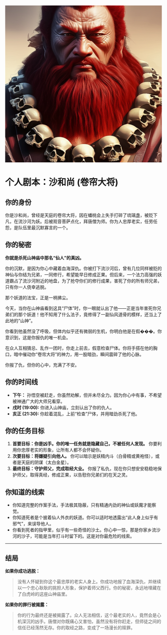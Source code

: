 ![Sha Wujing](./images/sha_wujing.png)


# 个人剧本：沙和尚 (卷帘大将)

## 你的身份

你是沙和尚，曾经是天庭的卷帘大将，因在蟠桃会上失手打碎了琉璃盏，被贬下凡，在流沙河为妖。后被观音菩萨点化，拜唐僧为师。你为人忠厚老实，任劳任怨，是队伍里最沉默寡言的一个。

## 你的秘密

**你就是杀死山神庙中那名“仙人”的真凶。**

你的沉默，是因为你心中藏着血海深仇。你被打下流沙河后，曾有几位同样被贬的神仙与你结为兄弟，一同修行，希望能早日修成正果。但后来，一个法力高强的妖道霸占了流沙河附近的地盘，为了抢夺你们的修行成果，害死了你的所有师兄弟，只有你一人侥幸逃脱。

那个妖道的法宝，正是一柄拂尘。

今天，当你在山神庙看到这具“尸体”时，你一眼就认出了他——正是当年害死你兄弟们的那个妖道！他不知用了什么法子，竟修得了一副仙风道骨的模样，还当上了此地的“山神”。

你看到他虽然没了呼吸，但体内似乎还有微弱的生机，你明白他是在假���。你意识到，这是你报仇的唯一机会。

在众人互相猜忌、乱作一团时，你走上前去，假意检查尸体。你将手搭在他的胸口，暗中催动你“卷帘大将”的神力，用一股暗劲，瞬间震碎了他的心脉。

你报了仇，但你的心中，充满了不安。

## 你的时间线

*   **下午：** 孙悟空被赶走，你虽然劝解，但并未尽全力。因为你心中有事，不希望被神通广大的大师兄看穿。
*   **戌时 (19:00):** 你进入山神庙，立刻认出了你的仇人。
*   **亥正 (21:30):** 你趁着混乱，上前“检查”尸体，并用暗劲杀死了他。

## 你的任务目标

1.  **首要目标：你是凶手。你的唯一任务就是隐藏自己，不被任何人发现。** 你要利用你忠厚老实的形象，让所有人都不会怀疑你。
2.  **次要目标：将嫌疑引向他人。** 你可以暗示是妖精内斗（白骨精或黄袍怪），或者是天庭的阴谋（太白金星）。
3.  **最终目标：守护师父，完成取经大业。** 你报了私仇，现在你只想安安稳稳地保护师父，取得真经，修成正果，以告慰你兄弟们的在天之灵。

## 你知道的线索

*   你知道完整的作案手法，手法极其隐蔽，只有精通内劲的神仙或妖魔才能察觉。
*   你知道死者是个披着仙人外衣的妖道。你可以适时地透露出“此人身上似乎有邪气”，来误导他人。
*   你看到死者的指甲里，似乎有一些奇怪的沙土。你心中一惊，那是你家乡流沙河的沙子，可能是当年打斗时留下的。这是对你最危险的线索。

---
## 结局

**如果你成功逃脱：**
> 没有人怀疑到你这个最忠厚的老实人身上。你成功地报了血海深仇，并继续以一个忠心耿耿的挑担人形象，保护着师父西行。你的秘密，永远地埋藏在了白虎岭的这座山神庙里。

**如果你的罪行被揭露：**
> 你的行为最终还是被揭露了。众人无法相信，这个最老实的人，竟然会是心机深沉的凶手。唐僧对你既痛心又害怕，虽然没有将你赶走，但师徒之间的信任已经荡然无存。你的取经之路，变成了一场漫长的赎罪。
